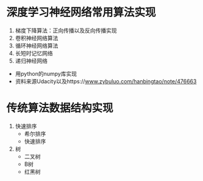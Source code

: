 # 深度学习神经网络常用算法实现

1. 梯度下降算法：正向传播以及反向传播实现
2. 卷积神经网络算法
3. 循环神经网络算法
4. 长短时记忆网络
5. 递归神经网络

* 用python的numpy库实现
* 资料来源Udacity以及https://www.zybuluo.com/hanbingtao/note/476663

# 传统算法数据结构实现
1. 快速排序
    * 希尔排序
    * 快速排序
2. 树
    * 二叉树
    * B树
    * 红黑树


